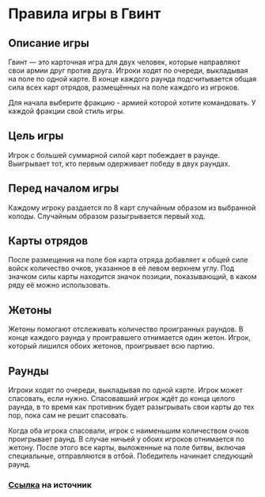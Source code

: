 # Правила игры в Гвинт

## Описание игры

Гвинт — это карточная игра для двух человек, которые направляют свои армии друг против друга.
Игроки ходят по очереди, выкладывая на поле по одной карте.
В конце каждого раунда подсчитывается общая сила всех карт отрядов, размещённых на поле каждого из игроков.

Для начала выберите фракцию - армией которой хотите командовать.
У каждой фракции свой стиль игры.

## Цель игры

Игрок с большей суммарной силой карт побеждает в раунде.
Выигрывает тот, кто первым одерживает победу в двух раундах.

## Перед началом игры
Каждому игроку раздается по 8 карт случайным образом из выбранной колоды.
Случайным образом разыгрывается первый ход.

## Карты отрядов
После размещения на поле боя карта отряда добавляет к общей силе войск количество очков, указанное в её левом верхнем углу.
Под значком силы карты находится значок позиции, показывающий, в каком ряду её можно использовать.

## Жетоны
Жетоны помогают отслеживать количество проигранных раундов.
В конце каждого раунда у проигравшего отнимается один жетон.
Игрок, который лишился обоих жетонов, проигрывает всю партию.

## Раунды
Игроки ходят по очереди, выкладывая по одной карте. Игрок может спасовать, если нужно.
Спасовавший игрок ждёт до конца целого раунда, в то время как противник будет разыгрывать свои карты до тех пор, 
пока сам не решит спасовать.

Когда оба игрока спасовали, игрок с наименьшим количеством очков проигрывает раунд.
В случае ничьей у обоих игроков отнимается по жетону.
После этого все карты, выложенные на поле битвы, включая специальные, отправляются в отбой.
Победитель начинает следующий раунд.

### [Ссылка](https://tesera.ru/images/items/624548/ru-Manual-Gwent-ONLINE.pdf) на источник
